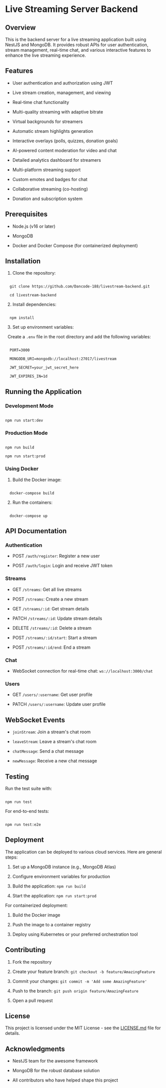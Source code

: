 # Live Streaming Server Backend



## Overview



This is the backend server for a live streaming application built using NestJS and MongoDB. It provides robust APIs for user authentication, stream management, real-time chat, and various interactive features to enhance the live streaming experience.



## Features



- User authentication and authorization using JWT

- Live stream creation, management, and viewing

- Real-time chat functionality

- Multi-quality streaming with adaptive bitrate

- Virtual backgrounds for streamers

- Automatic stream highlights generation

- Interactive overlays (polls, quizzes, donation goals)

- AI-powered content moderation for video and chat

- Detailed analytics dashboard for streamers

- Multi-platform streaming support

- Custom emotes and badges for chat

- Collaborative streaming (co-hosting)

- Donation and subscription system



## Prerequisites



- Node.js (v16 or later)

- MongoDB

- Docker and Docker Compose (for containerized deployment)



## Installation



1. Clone the repository:

```

  git clone https://github.com/Dancode-188/livestream-backend.git

  cd livestream-backend

```



2. Install dependencies:

```

  npm install

```



3. Set up environment variables:

  Create a `.env` file in the root directory and add the following variables:

```

  PORT=3000

  MONGODB_URI=mongodb://localhost:27017/livestream

  JWT_SECRET=your_jwt_secret_here

  JWT_EXPIRES_IN=1d

```



## Running the Application



### Development Mode



```

npm run start:dev

```



### Production Mode



```

npm run build

npm run start:prod

```



### Using Docker



1. Build the Docker image:

```

  docker-compose build

```



2. Run the containers:

```

  docker-compose up

```



## API Documentation



### Authentication



- POST `/auth/register`: Register a new user

- POST `/auth/login`: Login and receive JWT token



### Streams



- GET `/streams`: Get all live streams

- POST `/streams`: Create a new stream

- GET `/streams/:id`: Get stream details

- PATCH `/streams/:id`: Update stream details

- DELETE `/streams/:id`: Delete a stream

- POST `/streams/:id/start`: Start a stream

- POST `/streams/:id/end`: End a stream



### Chat



- WebSocket connection for real-time chat: `ws://localhost:3000/chat`



### Users



- GET `/users/:username`: Get user profile

- PATCH `/users/:username`: Update user profile



## WebSocket Events



- `joinStream`: Join a stream's chat room

- `leaveStream`: Leave a stream's chat room

- `chatMessage`: Send a chat message

- `newMessage`: Receive a new chat message



## Testing



Run the test suite with:



```

npm run test

```



For end-to-end tests:



```

npm run test:e2e

```



## Deployment



The application can be deployed to various cloud services. Here are general steps:



1. Set up a MongoDB instance (e.g., MongoDB Atlas)

2. Configure environment variables for production

3. Build the application: `npm run build`

4. Start the application: `npm run start:prod`



For containerized deployment:



1. Build the Docker image

2. Push the image to a container registry

3. Deploy using Kubernetes or your preferred orchestration tool



## Contributing



1. Fork the repository

2. Create your feature branch: `git checkout -b feature/AmazingFeature`

3. Commit your changes: `git commit -m 'Add some AmazingFeature'`

4. Push to the branch: `git push origin feature/AmazingFeature`

5. Open a pull request



## License



This project is licensed under the MIT License - see the [LICENSE.md](LICENSE.md) file for details.



## Acknowledgments



- NestJS team for the awesome framework

- MongoDB for the robust database solution

- All contributors who have helped shape this project
